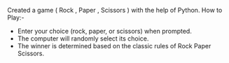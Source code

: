 Created a game ( Rock , Paper , Scissors ) with the help of Python.
How to Play:-
* Enter your choice (rock, paper, or scissors) when prompted.
* The computer will randomly select its choice.
* The winner is determined based on the classic rules of Rock Paper Scissors.
